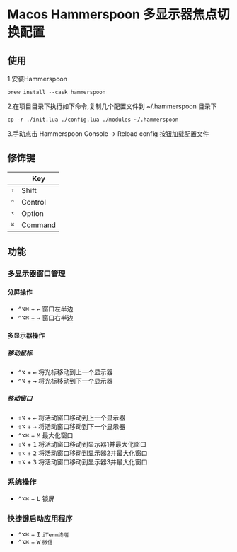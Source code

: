 # Macos Hammerspoon 多显示器焦点切换配置

## 使用

1.安装Hammerspoon
```shell
brew install --cask hammerspoon
```

2.在项目目录下执行如下命令,复制几个配置文件到 ~/.hammerspoon 目录下
```shell
cp -r ./init.lua ./config.lua ./modules ~/.hammerspoon
```

3.手动点击 Hammerspoon Console -> Reload config 按钮加载配置文件


## 修饰键
|           |  Key           |
| --------- | -------------- |
| <kbd>⇧</kbd> | Shift       |
| <kbd>⌃</kbd> | Control   	 |
| <kbd>⌥</kbd> | Option 		 |
| <kbd>⌘</kbd> | Command   	 |

## 功能

### 多显示器窗口管理
#### 分屏操作

* <kbd>⌃</kbd><kbd>⌥</kbd><kbd>⌘</kbd> + <kbd>←</kbd> 窗口左半边
* <kbd>⌃</kbd><kbd>⌥</kbd><kbd>⌘</kbd> + <kbd>→</kbd> 窗口右半边

#### 多显示器操作

##### 移动鼠标

* <kbd>⌃</kbd><kbd>⌥</kbd> + <kbd>←</kbd> 将光标移动到上一个显示器
* <kbd>⌃</kbd><kbd>⌥</kbd> + <kbd>→</kbd> 将光标移动到下一个显示器

##### 移动窗口

* <kbd>⇧</kbd><kbd>⌥</kbd> + <kbd>←</kbd> 将活动窗口移动到上一个显示器
* <kbd>⇧</kbd><kbd>⌥</kbd> + <kbd>→</kbd> 将活动窗口移动到下一个显示器
* <kbd>⌃</kbd><kbd>⌥</kbd><kbd>⌘</kbd> + <kbd>M</kbd> 最大化窗口
* <kbd>⇧</kbd><kbd>⌥</kbd> + <kbd>1</kbd> 将活动窗口移动到显示器1并最大化窗口
* <kbd>⇧</kbd><kbd>⌥</kbd> + <kbd>2</kbd> 将活动窗口移动到显示器2并最大化窗口
* <kbd>⇧</kbd><kbd>⌥</kbd> + <kbd>3</kbd> 将活动窗口移动到显示器3并最大化窗口

### 系统操作

* <kbd>⌃</kbd><kbd>⌥</kbd><kbd>⌘</kbd> + <kbd>L</kbd> 锁屏

### 快捷键启动应用程序

* <kbd>⌃</kbd><kbd>⌥</kbd><kbd>⌘</kbd> + <kbd>I</kbd> `iTerm终端`
* <kbd>⌃</kbd><kbd>⌥</kbd><kbd>⌘</kbd> + <kbd>W</kbd> `微信`
